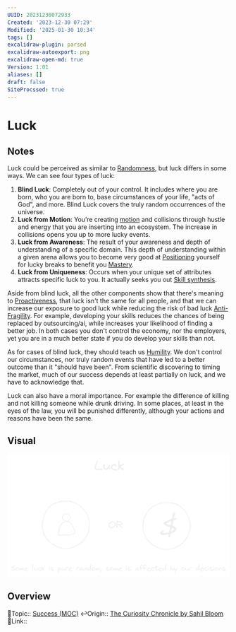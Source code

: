 ```yaml
---
UUID: 20231230072933
Created: '2023-12-30 07:29'
Modified: '2025-01-30 10:34'
tags: []
excalidraw-plugin: parsed
excalidraw-autoexport: png
excalidraw-open-md: true
Version: 1.01
aliases: []
draft: false
SiteProcssed: true
---
```


# Luck

## Notes

Luck could be perceived as similar to [Randomness](/notes/randomness.md), but luck differs in some ways. We can see four types of luck:

1. **Blind Luck**: Completely out of your control. It includes where you are born, who you are born to, base circumstances of your life, "acts of God", and more. Blind Luck covers the truly random occurrences of the universe.
2. **Luck from Motion**: You’re creating [motion](/notes/momentum.md) and collisions through hustle and energy that you are inserting into an ecosystem. The increase in collisions opens you up to more lucky events.
3. **Luck from Awareness**: The result of your awareness and depth of understanding of a specific domain. This depth of understanding within a given arena allows you to become very good at [Positioning](/notes/compounding.md) yourself for lucky breaks to benefit you [Mastery](/notes/mastery.md).
4. **Luck from Uniqueness**: Occurs when your unique set of attributes attracts specific luck to you. It actually seeks you out [Skill synthesis](/notes/skill-synthesis.md).

Aside from blind luck, all the other components show that there's meaning to [Proactiveness](/notes/proactiveness.md), that luck isn't the same for all people, and that we can increase our exposure to good luck while reducing the risk of bad luck [Anti-Fragility](/notes/anti-fragility.md). For example, developing your skills reduces the chances of being replaced by outsourcing/ai, while increases your likelihood of finding a better job. In both cases you don't control the economy, nor the employers, yet you are in a much better state if you do develop your skills than not.

As for cases of blind luck, they should teach us [Humility](/notes/humility.md). We don't control our circumstances, nor truly random events that have led to a better outcome than it "should have been". From scientific discovering to timing the market, much of our success depends at least partially on luck, and we have to acknowledge that.

Luck can also have a moral importance. For example the difference of killing and not killing someone while drunk driving. In some places, at least in the eyes of the law, you will be punished differently, although your actions and reasons have been the same.

## Visual

![Luck.webp](/notes/luck.webp)

## Overview
🔼Topic:: [Success (MOC)](/mocs/success-moc.md)
↩️Origin:: [The Curiosity Chronicle by Sahil Bloom](/notes/the-curiosity-chronicle-by-sahil-bloom.md)
🔗Link::

